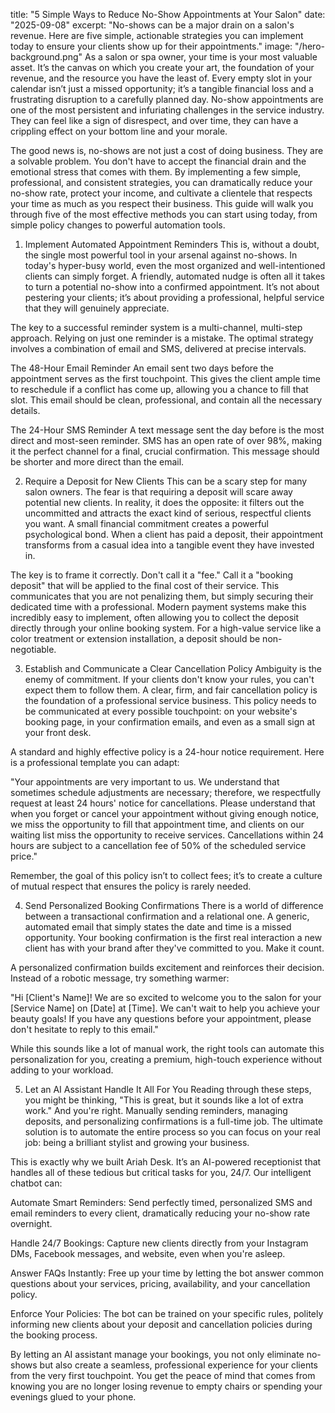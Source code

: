 title: "5 Simple Ways to Reduce No-Show Appointments at Your Salon" date: "2025-09-08" excerpt: "No-shows can be a major drain on a salon's revenue. Here are five simple, actionable strategies you can implement today to ensure your clients show up for their appointments." image: "/hero-background.png"
As a salon or spa owner, your time is your most valuable asset. It’s the canvas on which you create your art, the foundation of your revenue, and the resource you have the least of. Every empty slot in your calendar isn’t just a missed opportunity; it’s a tangible financial loss and a frustrating disruption to a carefully planned day. No-show appointments are one of the most persistent and infuriating challenges in the service industry. They can feel like a sign of disrespect, and over time, they can have a crippling effect on your bottom line and your morale.

The good news is, no-shows are not just a cost of doing business. They are a solvable problem. You don't have to accept the financial drain and the emotional stress that comes with them. By implementing a few simple, professional, and consistent strategies, you can dramatically reduce your no-show rate, protect your income, and cultivate a clientele that respects your time as much as you respect their business. This guide will walk you through five of the most effective methods you can start using today, from simple policy changes to powerful automation tools.

1. Implement Automated Appointment Reminders
This is, without a doubt, the single most powerful tool in your arsenal against no-shows. In today's hyper-busy world, even the most organized and well-intentioned clients can simply forget. A friendly, automated nudge is often all it takes to turn a potential no-show into a confirmed appointment. It’s not about pestering your clients; it’s about providing a professional, helpful service that they will genuinely appreciate.

The key to a successful reminder system is a multi-channel, multi-step approach. Relying on just one reminder is a mistake. The optimal strategy involves a combination of email and SMS, delivered at precise intervals.

The 48-Hour Email Reminder
An email sent two days before the appointment serves as the first touchpoint. This gives the client ample time to reschedule if a conflict has come up, allowing you a chance to fill that slot. This email should be clean, professional, and contain all the necessary details.

The 24-Hour SMS Reminder
A text message sent the day before is the most direct and most-seen reminder. SMS has an open rate of over 98%, making it the perfect channel for a final, crucial confirmation. This message should be shorter and more direct than the email.

2. Require a Deposit for New Clients
This can be a scary step for many salon owners. The fear is that requiring a deposit will scare away potential new clients. In reality, it does the opposite: it filters out the uncommitted and attracts the exact kind of serious, respectful clients you want. A small financial commitment creates a powerful psychological bond. When a client has paid a deposit, their appointment transforms from a casual idea into a tangible event they have invested in.

The key is to frame it correctly. Don't call it a "fee." Call it a "booking deposit" that will be applied to the final cost of their service. This communicates that you are not penalizing them, but simply securing their dedicated time with a professional. Modern payment systems make this incredibly easy to implement, often allowing you to collect the deposit directly through your online booking system. For a high-value service like a color treatment or extension installation, a deposit should be non-negotiable.

3. Establish and Communicate a Clear Cancellation Policy
Ambiguity is the enemy of commitment. If your clients don't know your rules, you can't expect them to follow them. A clear, firm, and fair cancellation policy is the foundation of a professional service business. This policy needs to be communicated at every possible touchpoint: on your website's booking page, in your confirmation emails, and even as a small sign at your front desk.

A standard and highly effective policy is a 24-hour notice requirement. Here is a professional template you can adapt:

"Your appointments are very important to us. We understand that sometimes schedule adjustments are necessary; therefore, we respectfully request at least 24 hours' notice for cancellations. Please understand that when you forget or cancel your appointment without giving enough notice, we miss the opportunity to fill that appointment time, and clients on our waiting list miss the opportunity to receive services. Cancellations within 24 hours are subject to a cancellation fee of 50% of the scheduled service price."

Remember, the goal of this policy isn’t to collect fees; it’s to create a culture of mutual respect that ensures the policy is rarely needed.

4. Send Personalized Booking Confirmations
There is a world of difference between a transactional confirmation and a relational one. A generic, automated email that simply states the date and time is a missed opportunity. Your booking confirmation is the first real interaction a new client has with your brand after they've committed to you. Make it count.

A personalized confirmation builds excitement and reinforces their decision. Instead of a robotic message, try something warmer:

"Hi [Client's Name]! We are so excited to welcome you to the salon for your [Service Name] on [Date] at [Time]. We can't wait to help you achieve your beauty goals! If you have any questions before your appointment, please don't hesitate to reply to this email."

While this sounds like a lot of manual work, the right tools can automate this personalization for you, creating a premium, high-touch experience without adding to your workload.

5. Let an AI Assistant Handle It All For You
Reading through these steps, you might be thinking, "This is great, but it sounds like a lot of extra work." And you're right. Manually sending reminders, managing deposits, and personalizing confirmations is a full-time job. The ultimate solution is to automate the entire process so you can focus on your real job: being a brilliant stylist and growing your business.

This is exactly why we built Ariah Desk. It’s an AI-powered receptionist that handles all of these tedious but critical tasks for you, 24/7. Our intelligent chatbot can:

Automate Smart Reminders: Send perfectly timed, personalized SMS and email reminders to every client, dramatically reducing your no-show rate overnight.

Handle 24/7 Bookings: Capture new clients directly from your Instagram DMs, Facebook messages, and website, even when you're asleep.

Answer FAQs Instantly: Free up your time by letting the bot answer common questions about your services, pricing, availability, and your cancellation policy.

Enforce Your Policies: The bot can be trained on your specific rules, politely informing new clients about your deposit and cancellation policies during the booking process.

By letting an AI assistant manage your bookings, you not only eliminate no-shows but also create a seamless, professional experience for your clients from the very first touchpoint. You get the peace of mind that comes from knowing you are no longer losing revenue to empty chairs or spending your evenings glued to your phone.